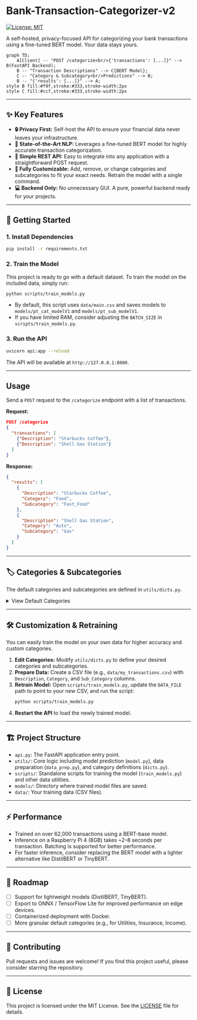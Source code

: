 # Bank-Transaction-Categorizer-v2

[![License: MIT](https://img.shields.io/badge/License-MIT-yellow.svg)](https://opensource.org/licenses/MIT)

A self-hosted, privacy-focused API for categorizing your bank transactions using a fine-tuned BERT model. Your data stays yours.

```mermaid
graph TD;
    A[Client] -- "POST /categorize<br/>{'transactions': [...]}" --> B(FastAPI Backend);
    B -- "Transaction Descriptions" --> C{BERT Model};
    C -- "Category & Subcategory<br/>Predictions" --> B;
    B -- "{'results': [...]}" --> A;
style B fill:#f9f,stroke:#333,stroke-width:2px
style C fill:#ccf,stroke:#333,stroke-width:2px
```

---

## ✨ Key Features

- **🔒 Privacy First:** Self-host the API to ensure your financial data never leaves your infrastructure.
- **🤖 State-of-the-Art NLP:** Leverages a fine-tuned BERT model for highly accurate transaction categorization.
- **🚀 Simple REST API:** Easy to integrate into any application with a straightforward POST request.
- **🔧 Fully Customizable:** Add, remove, or change categories and subcategories to fit your exact needs. Retrain the model with a single command.
- **💻 Backend Only:** No unnecessary GUI. A pure, powerful backend ready for your projects.

---

## 🚀 Getting Started

### 1. Install Dependencies
```bash
pip install -r requirements.txt
```

### 2. Train the Model
This project is ready to go with a default dataset. To train the model on the included data, simply run:
```bash
python scripts/train_models.py
```
- By default, this script uses `data/main.csv` and saves models to `models/pt_cat_modelV1` and `models/pt_sub_modelV1`.
- If you have limited RAM, consider adjusting the `BATCH_SIZE` in `scripts/train_models.py`.

### 3. Run the API
```bash
uvicorn api:app --reload
```
The API will be available at `http://127.0.0.1:8000`.

---

## Usage

Send a `POST` request to the `/categorize` endpoint with a list of transactions.

**Request:**
```json
POST /categorize
{
  "transactions": [
    {"Description": "Starbucks Coffee"},
    {"Description": "Shell Gas Station"}
  ]
}
```

**Response:**
```json
{
  "results": [
    {
      "Description": "Starbucks Coffee",
      "Category": "Food",
      "Subcategory": "Fast_Food"
    },
    {
      "Description": "Shell Gas Station",
      "Category": "Auto",
      "Subcategory": "Gas"
    }
  ]
}
```

---

## 🏷️ Categories & Subcategories

The default categories and subcategories are defined in `utils/dicts.py`.

<details>
<summary>View Default Categories</summary>

```python
categories = {
    # Financial Transactions
    'Transfers_Internal_Movement': [
        'Bank_Transfer_To_Checking', 'Bank_Transfer_From_Checking',
        'Bank_Transfer_To_Savings', 'Bank_Transfer_From_Savings',
        'External_Transfer', 'Keep_the_Change_Transfer', 'Overdraft_Protection'
    ],
    'P2P_Digital_Wallets': ['Cash_App', 'Zelle', 'Venmo'],
    'Investments_Crypto': ['Brokerage_Investments', 'Crypto_Exchange'],
    'Income_Credits': ['Payroll_Income', 'Cashback_Statement_Credits', 'Zelle_P2P_Received', 'Deposit'],
    'Fees_Interest': ['Bank_Fees', 'Interest_Charged_Purchases', 'Interest_Charged_Cash_Advance'],

    # Payments
    'Credit_Card_Loan_Payments': ['Credit_Card_Payment', 'Auto_Loan_Payment', 'BNPL', 'Installment_Loan'],
    'Utilities_Recurring_Bills': ['Electric', 'Insurance', 'Phone_Internet'],
    'Legal_Government': ['Court_Ticket_Payments', 'Tax_Payments_Refunds'],

    # Purchases & Spending
    'Food': ['Groceries', 'Dining_Restaurants', 'Fast_Food', 'Food_Delivery'],
    'Auto': ['Gas', 'Auto_Maintenance', 'Other_Auto'],
    'Travel': ['Activities', 'Car_Rental', 'Flights', 'Hotels', 'Ride_Sharing'],
    'Electronics': ['Accessories', 'Computer', 'Electronics_misc', 'TV', 'Tablet_Watch'],
    'Entertainment': ['Arts_Crafts', 'Games', 'Guns', 'Entertainment_Sports_Outdoors', 'Books', 'DateNights', 'E_Other', 'Movies_TV'],
    'Clothes': ['Clothes_Clothes', 'Bags_Accessories', 'Jewelry', 'Shoes'],
    'Personal_Care': ['Beauty', 'Makeup_Nails', 'PC_Other', 'Personal_Care_Sports_Outdoors', 'Vitamins_Supplements', 'Hair', 'Massage'],
    'Baby': ['Baby_Clothes', 'Diapers', 'Formula', 'Other_Baby', 'Toys'],
    'Home': ['Decor', 'Furniture_Appliances', 'Home_Gym', 'Home_Essentials', 'Hygiene', 'Kitchen', 'Home_Maintenance', 'Security', 'Tools', 'Yard_Garden'],
    'Medical': ['Health_Wellness'],
    'Kids': ['K_Toys'],
    'Pets': ['Pet_Food', 'Pet_Grooming', 'Pet_Med', 'Pet_Other', 'Pet_Toys'],
    'Subscriptions_Memberships': ['Entertainment', 'Subscriptions_Memberships_Gym', 'Sub_Other'],
    
    'Shopping': ['General_Merchandise'],

    # Miscellaneous
    'Unclassified_Miscellaneous': ['Unknown', 'Other_Services'],
}
```
</details>

---

## 🛠️ Customization & Retraining

You can easily train the model on your own data for higher accuracy and custom categories.

1.  **Edit Categories:** Modify `utils/dicts.py` to define your desired categories and subcategories.
2.  **Prepare Data:** Create a CSV file (e.g., `data/my_transactions.csv`) with `Description`, `Category`, and `Sub_Category` columns.
3.  **Retrain Model:** Open `scripts/train_models.py`, update the `DATA_FILE` path to point to your new CSV, and run the script:
    ```bash
    python scripts/train_models.py
    ```
4.  **Restart the API** to load the newly trained model.

---

## 🏗️ Project Structure

-   `api.py`: The FastAPI application entry point.
-   `utils/`: Core logic including model prediction (`model.py`), data preparation (`data_prep.py`), and category definitions (`dicts.py`).
-   `scripts/`: Standalone scripts for training the model (`train_models.py`) and other data utilities.
-   `models/`: Directory where trained model files are saved.
-   `data/`: Your training data (CSV files).

---

## ⚡ Performance

-   Trained on over 62,000 transactions using a BERT-base model.
-   Inference on a Raspberry Pi 4 (8GB) takes ~2–8 seconds per transaction. Batching is supported for better performance.
-   For faster inference, consider replacing the BERT model with a lighter alternative like DistilBERT or TinyBERT.

---

## 🔮 Roadmap

-   [ ] Support for lightweight models (DistilBERT, TinyBERT).
-   [ ] Export to ONNX / TensorFlow Lite for improved performance on edge devices.
-   [ ] Containerized deployment with Docker.
-   [ ] More granular default categories (e.g., for Utilities, Insurance, Income).

---

## 🤝 Contributing

Pull requests and issues are welcome! If you find this project useful, please consider starring the repository.

---

## 📄 License

This project is licensed under the MIT License. See the [LICENSE](LICENSE) file for details.
